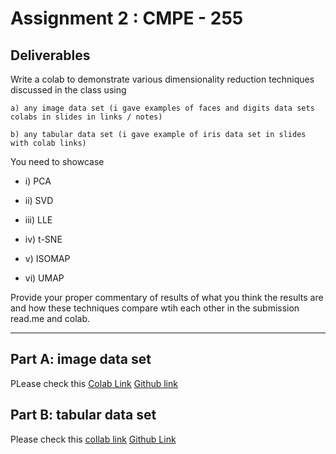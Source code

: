 # Assignment 2 :  CMPE - 255
## Deliverables
Write a colab to demonstrate various dimensionality reduction techniques discussed in the class using 

```
a) any image data set (i gave examples of faces and digits data sets colabs in slides in links / notes)

b) any tabular data set (i gave example of iris data set in slides with colab links)
```

You need to showcase 

* i) PCA

* ii) SVD

* iii) LLE

* iv) t-SNE

* v) ISOMAP

* vi) UMAP

 

Provide your proper commentary of results of what you think the results are and how these techniques compare wtih each other in the submission read.me and colab.
________________________________________________________________________________________________


## Part A: image data set 
PLease check this [Colab Link](https://colab.research.google.com/drive/1KZO3VRB0Jpxf8Gv3mZ0iH3vgyl5aZCIm?authuser=1)
[Github link](https://github.com/Manjiri1101/CMPE255-Manjiri/blob/main/Assignment2/Assignment2_partA_cmpe255.ipynb)

## Part B: tabular data set
Please check this [collab link](https://colab.research.google.com/drive/13PR8taY4p67XNsnPJpW-ZOAX4nT33MCO?authuser=1)
[Github Link](https://github.com/Manjiri1101/CMPE255-Manjiri/blob/main/Assignment2/Assign2PartB_cmpe255.ipynb)
